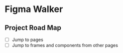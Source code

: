 # Figma Walker


## Project Road Map

- [ ] Jump to pages
- [ ] Jump to frames and components from other pages
